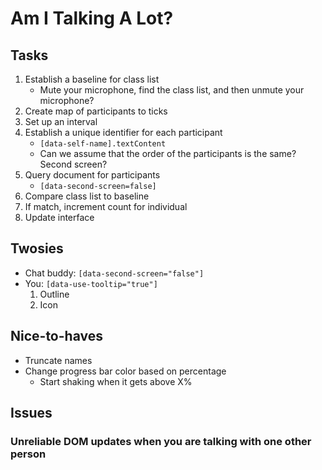 # Am I Talking A Lot?

## Tasks

1. Establish a baseline for class list
   - Mute your microphone, find the class list, and then unmute your microphone?
2. Create map of participants to ticks
3. Set up an interval
4. Establish a unique identifier for each participant
   - `[data-self-name].textContent`
   - Can we assume that the order of the participants is the same? Second screen?
5. Query document for participants
   - `[data-second-screen=false]`
6. Compare class list to baseline
7. If match, increment count for individual
8. Update interface

## Twosies

- Chat buddy: `[data-second-screen="false"]`
- You: `[data-use-tooltip="true"]`
  1. Outline
  2. Icon

## Nice-to-haves

- Truncate names
- Change progress bar color based on percentage
  - Start shaking when it gets above X%

## Issues

### Unreliable DOM updates when you are talking with one other person
